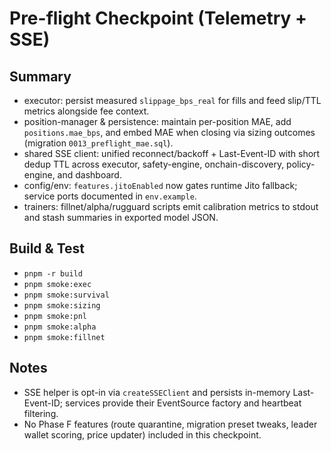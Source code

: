 # Pre-flight Checkpoint (Telemetry + SSE)

## Summary
- executor: persist measured `slippage_bps_real` for fills and feed slip/TTL metrics alongside fee context.
- position-manager & persistence: maintain per-position MAE, add `positions.mae_bps`, and embed MAE when closing via sizing outcomes (migration `0013_preflight_mae.sql`).
- shared SSE client: unified reconnect/backoff + Last-Event-ID with short dedup TTL across executor, safety-engine, onchain-discovery, policy-engine, and dashboard.
- config/env: `features.jitoEnabled` now gates runtime Jito fallback; service ports documented in `env.example`.
- trainers: fillnet/alpha/rugguard scripts emit calibration metrics to stdout and stash summaries in exported model JSON.

## Build & Test
- `pnpm -r build`
- `pnpm smoke:exec`
- `pnpm smoke:survival`
- `pnpm smoke:sizing`
- `pnpm smoke:pnl`
- `pnpm smoke:alpha`
- `pnpm smoke:fillnet`

## Notes
- SSE helper is opt-in via `createSSEClient` and persists in-memory Last-Event-ID; services provide their EventSource factory and heartbeat filtering.
- No Phase F features (route quarantine, migration preset tweaks, leader wallet scoring, price updater) included in this checkpoint.

